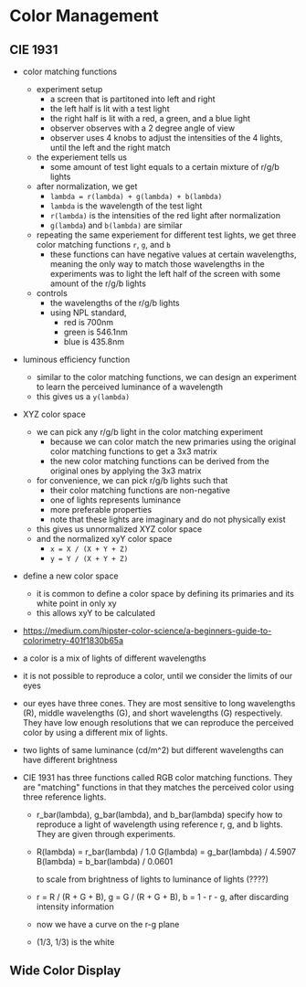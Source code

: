 Color Management
================

## CIE 1931

- color matching functions
  - experiment setup
    - a screen that is partitoned into left and right
    - the left half is lit with a test light
    - the right half is lit with a red, a green, and a blue light
    - observer observes with a 2 degree angle of view
    - observer uses 4 knobs to adjust the intensities of the 4 lights, until the
      left and the right match
  - the experiement tells us
    - some amount of test light equals to a certain mixture of r/g/b lights
  - after normalization, we get
    - `lambda = r(lambda) + g(lambda) + b(lambda)`
    - `lambda` is the wavelength of the test light
    - `r(lambda)` is the intensities of the red light after normalization
    - `g(lambda`) and `b(lambda)` are similar
  - repeating the same experiement for different test lights, we get three
    color matching functions `r`, `g`, and `b` 
    - these functions can have negative values at certain wavelengths, meaning
      the only way to match those wavelengths in the experiments was to light
      the left half of the screen with some amount of the r/g/b lights
  - controls
    - the wavelengths of the r/g/b lights
    - using NPL standard,
      - red is 700nm
      - green is 546.1nm
      - blue is 435.8nm
- luminous efficiency function
  - similar to the color matching functions, we can design an experiment to
    learn the perceived luminance of a wavelength
  - this gives us a `y(lambda)`
- XYZ color space
  - we can pick any r/g/b light in the color matching experiment
    - because we can color match the new primaries using the original color
      matching functions to get a 3x3 matrix
    - the new color matching functions can be derived from the original ones
      by applying the 3x3 matrix
  - for convenience, we can pick r/g/b lights such that
    - their color matching functions are non-negative
    - one of lights represents luminance
    - more preferable properties
    - note that these lights are imaginary and do not physically exist
  - this gives us unnormalized XYZ color space
  - and the normalized xyY color space
    - `x = X / (X + Y + Z)`
    - `y = Y / (X + Y + Z)`
- define a new color space
  - it is common to define a color space by defining its primaries and its
    white point in only xy
  - this allows xyY to be calculated

- <https://medium.com/hipster-color-science/a-beginners-guide-to-colorimetry-401f1830b65a>
- a color is a mix of lights of different wavelengths
- it is not possible to reproduce a color, until we consider the limits of our
  eyes
- our eyes have three cones.  They are most sensitive to long wavelengths (R),
  middle wavelengths (G), and short wavelengths (G) respectively.  They have
  low enough resolutions that we can reproduce the perceived color by using a
  different mix of lights.
- two lights of same luminance (cd/m^2) but different wavelengths can have
  different brightness
- CIE 1931 has three functions called RGB color matching functions.  They are
  "matching" functions in that they matches the perceived color using three
  reference lights.
  - r\_bar(lambda), g\_bar(lambda), and b\_bar(lambda) specify how to reproduce a light of
    wavelength using reference r, g, and b lights.  They are given through
    experiments.
  - R(lambda) = r\_bar(lambda) / 1.0
    G(lambda) = g\_bar(lambda) / 4.5907
    B(lambda) = b\_bar(lambda) / 0.0601

    to scale from brightness of lights to luminance of lights (????)
  - r = R / (R + G + B), g = G / (R + G + B), b = 1 - r - g, after discarding
    intensity information
  - now we have a curve on the r-g plane
  - (1/3, 1/3) is the white

## Wide Color Display
